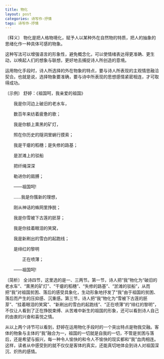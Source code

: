 ```yaml
---
title: 物化
layout: post
categories: 诗写作-抒情
tags: 诗写作-抒情
---
```


〔释义〕 物化是把人格物境化，赋予人以某种外在自然物的特质，把人的抽象的思绪化作一种具体可感的物象。

这种写法可以增强语言的形象性，避免概念化，可以使情绪表达得更准确、更生动，以唤起人们的想象与联想，更好地去捕捉诗人所创造的意境。

运用物化手段时，诗人所选择的外在物象的特点，要与诗人所表现的主观情思融洽契合。也就是说，选择物象要准确，要与诗中所表现的思想感情紧密相连，才可取得成功。

〔示例〕 舒婷：《祖国呵，我亲爱的祖国》

　　我是你河边上破旧的老水车，

　　数百年来纺着疲惫的歌；

　　我是你额上熏黑的矿灯，

　　照在你历史的隧洞里蜗行摸索；

　　我是干瘪的稻穗；是失修的路基；

　　是淤滩上的驳船

　　把纤绳深深

　　勒进你的肩膊；

　　——祖国呵!

　　……我是你簇新的理想，

　　刚从神话的蛛网里挣脱；

　　我是你雪被下古莲的胚芽；

　　我是你挂着眼泪的笑窝，

　　我是新刷出的雪白的起跑线；

　　是绯红的黎明

　　　　正在喷薄；

　　——祖国呵!

〔简析〕 全诗四节，这里选的是一、三两节。第一节，诗人把“我”物化为“破旧的老水车”、“熏黑的矿灯”、“干瘪的稻穗”、“失修的路基”、“淤滩的驳船”，从而把“我”对祖国贫困、落后的感受具象化，生动形象地抒发了“我”由于祖国的贫困、落后而产生的压抑感、沉重感。第三节，诗人把“我”物化为“雪被下古莲的胚芽”、“挂着眼泪的笑窝”、“新刷出的雪白的起跑线”、“正在喷薄”的“绯红的黎明”，不仅让人看到了正在挣脱束缚、从苦难中新生的祖国的形象，还可以看到诗人自己的由衷的兴奋和喜悦之情。

从以上两个诗节可以看到，舒婷在运用物化手段时的一个突出特点是物我交融。客体的物象与主体的“我”融合为一，祖国的一切就是自我的一切，不管是贫困与落后，还是希望与振兴，每一种令人愉快的和令人不愉快的现实都和“我”血肉相连。这样，读者从中感受到的就不仅仅是客体的真实，还能真切地体会到诗人对祖国深沉、炽热的感情。 